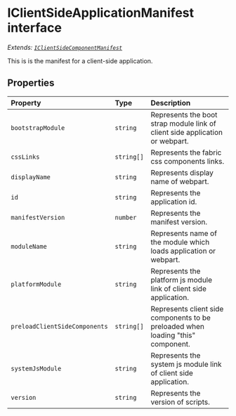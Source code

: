 # IClientSideApplicationManifest interface

_Extends: [`IClientSideComponentManifest`](../sp-client-base/iclientsidecomponentmanifest.md)_



This is is the manifest for a client-side application.




## Properties

| Property	   | Type	| Description|
|:-------------|:-------|:-----------|
|`bootstrapModule`      | `string` | Represents the boot strap module link of client side application or webpart. |
|`cssLinks`      | `string[]` | Represents the fabric css components links. |
|`displayName`      | `string` | Represents display name of webpart. |
|`id`      | `string` | Represents the application id. |
|`manifestVersion`      | `number` | Represents the manifest version. |
|`moduleName`      | `string` | Represents name of the module which loads application or webpart. |
|`platformModule`      | `string` | Represents the platform js module link of client side application. |
|`preloadClientSideComponents`      | `string[]` | Represents client side components to be preloaded when loading "this" component. |
|`systemJsModule`      | `string` | Represents the system js module link of client side application. |
|`version`      | `string` | Represents the version of scripts. |





